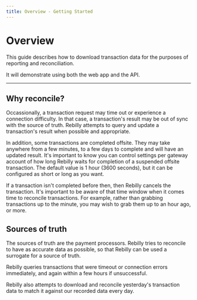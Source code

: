 ```yaml
---
title: Overview - Getting Started
---
```


# Overview

This guide describes how to download transaction data for the purposes of reporting and reconciliation. 

It will demonstrate using both the web app and the API.

___

## Why reconcile?

Occassionally, a transaction request may time out or experience a connection difficulty.  In that case,
a transaction's result may be out of sync with the source of truth.  Rebilly attempts to query and 
update a transaction's result when possible and appropriate.

In addition, some transactions are completed offsite.  They may take anywhere from a few minutes, to a few
days to complete and will have an updated result.  It's important to know you can control settings
per gateway account of how long Rebilly waits for completion of a suspended offsite transaction.  The
default value is 1 hour (3600 seconds), but it can be configured as short or long as you want.

If a transaction isn't completed before then, then Rebilly cancels the transaction.  It's important
to be aware of that time window when it comes time to reconcile transactions.  For example, rather than 
grabbing transactions up to the minute, you may wish to grab them up to an hour ago, or more.

## Sources of truth

The sources of truth are the payment processors.  Rebilly tries to reconcile to have as accurate 
data as possible, so that Rebilly can be used a surrogate for a source of truth.

Rebilly queries transactions that were timeout or connection errors immediately, and again within
a few hours if unsuccessful. 

Rebilly also attempts to download and reconcile yesterday's transaction data to match it against
our recorded data every day. 
